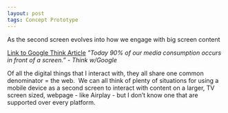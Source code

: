 ```yaml
---
layout: post
tags: Concept Prototype
---
```


As the second screen evolves into how we engage with big screen content

[Link to Google Think Article](http://www.thinkwithgoogle.com/insights/featured/new-multi-screen-world-insight/) _"Today 90% of our media consumption occurs in front of a screen.” - Think w/Google_

Of all the digital things that I interact with, they all share one common denominator = the web.  We can all think of plenty of situations for using a mobile device as a second screen to interact with content on a larger, TV screen sized, webpage - like Airplay - but I don’t know one that are supported over every platform.
